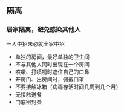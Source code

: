 ## 隔离

### 居家隔离，避免感染其他人

一人中招未必就全家中招

- 单独的房间，最好单独的卫生间
- 不与其他人同时出现在一个房间
- 咳嗽、打喷嚏时遮住自己的口鼻
- 开房门、出房间时，佩戴口罩
- 不要接触冰箱（病毒存活时间几周到几个月）
- 无接触送餐
- 门底密封条
